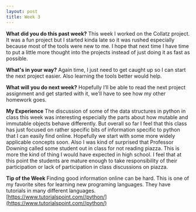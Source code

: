 ```yaml
---
layout: post
title: Week 3
---
```



**What did you do this past week?**
This week I worked on the Collatz project. It was a fun project but I started kinda late so it was rushed especially because most of the tools were new to me. I hope that next time I have time to put a little more thought into the projects instead of just doing it as fast as possible.

**What's in your way?**
Again time, I just need to get caught up so I can start the next project easier. Also learning the tools better would help.

**What will you do next week?**
Hopefully I’ll be able to read the next project assignment and get started with it, we’ll have to see how my other homework goes.

**My Experience**
The discussion of some of the data structures in python in class this week was interesting especially the parts about how mutable and immutable objects behave differently. But overall so far I feel that this class has just focused on rather specific bits of information specific to python that I can easily find online. Hopefully we start with some more widely applicable concepts soon. Also I was kind of surprised that Professor Downing called some student out in class for not reading piazza. This is more the kind of thing I would have expected in high school. I feel that at this point the students are mature enough to take responsibility of their participation or lack of participation in class discussions on piazza.

**Tip of the Week**
Finding good information online can be hard. This is one of my favorite sites for learning new programing languages. They have tutorials in many different languages.
[https://www.tutorialspoint.com//python/](https://www.tutorialspoint.com//python/)

